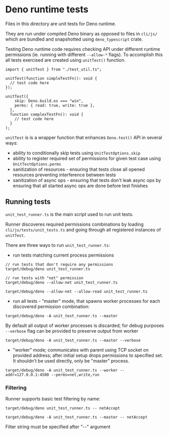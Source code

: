 # Deno runtime tests

Files in this directory are unit tests for Deno runtime.

They are run under compiled Deno binary as opposed to files in `cli/js/` which
are bundled and snapshotted using `deno_typescript` crate.

Testing Deno runtime code requires checking API under different runtime
permissions (ie. running with different `--allow-*` flags). To accomplish this
all tests exercised are created using `unitTest()` function.

```
import { unitTest } from "./test_util.ts";

unitTest(function simpleTestFn(): void {
  // test code here
});

unitTest({
    skip: Deno.build.os === "win",
    perms: { read: true, write: true },
  },
  function complexTestFn(): void {
    // test code here
  }
);
```

`unitTest` is is a wrapper function that enhances `Deno.test()` API in several
ways:

- ability to conditionally skip tests using `UnitTestOptions.skip`
- ability to register required set of permissions for given test case using
  `UnitTestOptions.perms`
- sanitization of resources - ensuring that tests close all opened resources
  preventing interference between tests
- sanitization of async ops - ensuring that tests don't leak async ops by
  ensuring that all started async ops are done before test finishes

## Running tests

`unit_test_runner.ts` is the main script used to run unit tests.

Runner discoveres required permissions combinations by loading
`cli/js/tests/unit_tests.ts` and going through all registered instances of
`unitTest`.

There are three ways to run `unit_test_runner.ts`:

- run tests matching current process permissions

```
// run tests that don't require any permissions
target/debug/deno unit_test_runner.ts

// run tests with "net" permission
target/debug/deno --allow-net unit_test_runner.ts

target/debug/deno --allow-net --allow-read unit_test_runner.ts
```

- run all tests - "master" mode, that spawns worker processes for each
  discovered permission combination:

```
target/debug/deno -A unit_test_runner.ts --master
```

By default all output of worker processes is discarded; for debug purposes
`--verbose` flag can be provided to preserve output from worker

```
target/debug/deno -A unit_test_runner.ts --master --verbose
```

- "worker" mode; communicates with parent using TCP socket on provided address;
  after initial setup drops permissions to specified set. It shouldn't be used
  directly, only be "master" process.

```
target/debug/deno -A unit_test_runner.ts --worker --addr=127.0.0.1:4500 --perms=net,write,run
```

### Filtering

Runner supports basic test filtering by name:

```
target/debug/deno unit_test_runner.ts -- netAccept

target/debug/deno -A unit_test_runner.ts --master -- netAccept
```

Filter string must be specified after "--" argument
